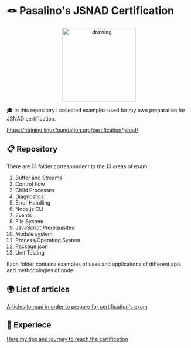 # 🪢 Pasalino's JSNAD Certification

<p align="center">
<img src="https://images.credly.com/size/680x680/images/8ee45313-716a-4142-a9da-30adaaea0c12/Training_Badges_Master_Node-AppDev.png" alt="drawing" width="200"/>
</p>

🎓 In this repository I collected examples used for my own preparation for JSNAD certification.

https://training.linuxfoundation.org/certification/jsnad/

## 📋 Repository

There are 13 folder correspondent to the 13 areas of exam:

1. Buffer and Streams
2. Control flow
3. Child Processes
4. Diagnostics
5. Error Handling
6. Node.js CLI
7. Events
8. File System
9. JavaScript Prerequisites
10. Module system
11. Process/Operating System
12. Package.json
13. Unit Testing

Each folder contains examples of uses and applications of different apis and methodologies of node.

## 🌍 List of articles

[Articles to read in order to prepare for certification's exam](https://github.com/pasalino/jsnad-certification/blob/main/Learning.md)

## 🚀 Experiece

[Here my tips and journey to reach the certification](https://medium.com/@pasalino/my-journey-to-becoming-a-node-js-certified-developer-jsnad-5a0d39228e88)
